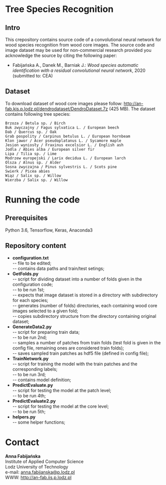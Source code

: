 # Tree Species Recognition

## Intro

This crepository contains source code of a convolutional neural network for wood species recognition from wood core images. The source code and image dataset may be used for non-commercial research provided you acknowledge the source by citing the following paper:

<ul>
    <li> Fabijańska A., Danek M., Barniak J.: <i>Wood species automatic identification with a residual convolutional neural network</i>, 2020 (submitted to: CEA)
</ul>

## Dataset 

To download dataset of wood core images please follow: http://an-fab.kis.p.lodz.pl/dendrodataset/DendroDataset.7z (425 MB). The dataset contains following tree species:

    Brzoza / Betula sp. / Birch
    Buk zwyczajny / Fagus sylvatica L. / European beech
    Dab / Quercus sp. / Oak
    Grab pospolity / Carpinus betulus L. / European hornbeam
    Klon jawor / Acer pseudoplatanus L. / Sycamore maple
    Jesion wyniosły / Fraxinus excelsior L. / English ash
    Jodla / Abies alba / European silver fir
    Lipa / Tilia sp. / Lime
    Modrzew europejski / Larix decidua L. / European larch
    Olsza / Alnus sp. / Alder
    Sosna zwyczajna / Pinus sylvestris L. / Scots pine
    Swierk / Picea abies
    Wiąz / Salix sp. / Willow 
    Wierzba / Salix sp. / Willow
    
# Running the code

## Prerequisites

Python 3.6, Tensorflow, Keras, Anaconda3

## Repository content

<ul>
  <li> <b>configuration.txt</b><br> -- file to be edited; <br> -- contains data paths and train/test setings;   
  <li> <b>GetFolds.py</b><br> -- script for dividing dataset into a number of folds given in the configuration code; <br> -- to be run 1st; <br> -- expects that image dataset is stored in a directory with subdirectory for each species; <br> -- generates (number of folds) directories, each containing wood core images selected to a given fold; <br> -- copies subdirectory structure from the directory containing original dataset;  
  <li> <b>GenerateData2.py</b><br> -- script for preparing train data; <br> -- to be run 2nd; <br> -- samples a number of patches from train folds (test fold is given in the config file, remaining ones are considered train folds); <br> -- saves sampled train patches as hdf5 file (defined in config file); 
  <li> <b>TrainNetwork.py</b><br> -- script for training the model with the train patches and the corresponding labels; <br> -- to be run 3rd; <br> -- contains model definition;
  <li> <b>PredictEvaluate.py</b><br> -- script for testing the model at the patch level; <br> -- to be run 4th;
  <li> <b>PredictEvaluate2.py</b><br> -- script for testing the model at the core level; <br> -- to be run 5th;
  <li> <b>helpers.py</b><br> -- some helper functions;
</ul>

# Contact

<b>Anna Fabijańska</b><br>
Institute of Applied Computer Science<br>
Lodz University of Technology<br>
e-mail: anna.fabijanska@p.lodz.pl<br>
WWW: http://an-fab.iis.p.lodz.pl<br>
